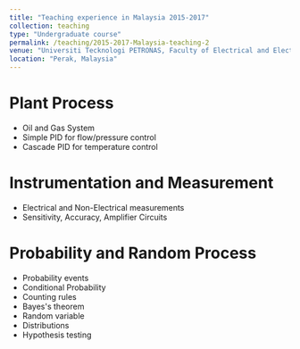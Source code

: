 ```yaml
---
title: "Teaching experience in Malaysia 2015-2017"
collection: teaching
type: "Undergraduate course"
permalink: /teaching/2015-2017-Malaysia-teaching-2
venue: "Universiti Tecknologi PETRONAS, Faculty of Electrical and Electronic Engineering"
location: "Perak, Malaysia"
---
```


Plant Process
======
* Oil and Gas System
* Simple PID for flow/pressure control
* Cascade PID for temperature control

Instrumentation and Measurement
======
* Electrical and Non-Electrical measurements
* Sensitivity, Accuracy, Amplifier Circuits

Probability and Random Process
======
* Probability events
* Conditional Probability
* Counting rules
* Bayes's theorem
* Random variable
* Distributions
* Hypothesis testing
